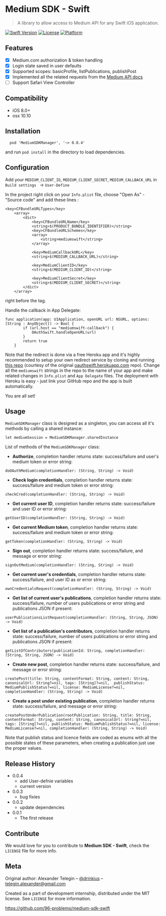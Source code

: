 Medium SDK - Swift
===============
> A library to allow access to Medium API for any Swift iOS application.

[![Swift Version][swift-image]][swift-url]
[![License][license-image]][license-url]
[![Platform][platform-image]][platform-url]

## Features

- [x] Medium.com authorization & token handling
- [x] Login state saved in user defaults
- [x] Supported scopes: basicProfile, listPublications, publishPost
- [x] Implemented all the related requests from the [Medium API docs](https://github.com/Medium/medium-api-docs)
- [ ] Support Safari View Controller

## Compatibility

- iOS 8.0+
- osx 10.10

## Installation

```
  pod 'MediumSDKManager', '~> 0.0.4'
```

and run `pod install` in the directory to load dependencies.

## Configuration

Add your `MEDIUM_CLIENT_ID`, `MEDIUM_CLIENT_SECRET`, `MEDIUM_CALLBACK_URL`
in `Build settings ` -> `User-Define`

In the project right click on your `Info.plist` file,
choose "Open As" - "Source code" and add these lines :

```
<key>CFBundleURLTypes</key>
    <array>
        <dict>
            <key>CFBundleURLName</key>
            <string>$(PRODUCT_BUNDLE_IDENTIFIER)</string>
            <key>CFBundleURLSchemes</key>
            <array>
                <string>mediumswift</string>
            </array>

            <key>MediumCallbackURL</key>
          	<string>$(MEDIUM_CALLBACK_URL)</string>

          	<key>MediumClientID</key>
          	<string>$(MEDIUM_CLIENT_ID)</string>

          	<key>MediumClientSecret</key>
          	<string>$(MEDIUM_CLIENT_SECRET)</string>
        </dict>
    </array>
```

right before the </dict> tag.

Handle the callback in App Delegate:

```
func application(app: UIApplication, openURL url: NSURL, options: [String : AnyObject]) -> Bool {
        if (url.host == "mediumswift-callback") {
            OAuthSwift.handleOpenURL(url)
        }
        return true
    }
```

Note that the redirect is done via a free Heroku app and it's highly recommended to setup your own redirect service by cloning and running [this repo](https://github.com/drinkius/mediumswift.herokuapp.com) (courtesy of the original [oauthswift.herokuapp.com](https://github.com/dongri/oauthswift.herokuapp.com) repo). Change all the `mediumswift` strings in the repo to the name of your app and make related changes in `Info.plist` and `App Delegate` files. The deployment with Heroku is easy - just link your GitHub repo and the app is built automatically.

You are all set!

## Usage

``MediumSDKManager`` class is designed as a singleton, you can access all it's methods by calling a shared instance:

```
let mediumSession = MediumSDKManager.sharedInstance
```

List of methods of the ``MediumSDKManager`` class:

* **Authorize**, completion handler returns state: success/failure and user's medium token or error string:
```
doOAuthMedium(completionHandler: (String, String) -> Void)
```

* **Check login credentials**, completion handler returns state: success/failure and medium token or error string:
```
checkCred(completionHandler: (String, String) -> Void)
```

* **Get current user ID**, completion handler returns state: success/failure and user ID or error string:
```
getUserID(completionHandler: (String, String) -> Void)
```

* **Get current Medium token**, completion handler returns state: success/failure and medium token or error string:
```
getToken(completionHandler: (String, String) -> Void)
```

* **Sign out**, completion handler returns state: success/failure, and message or error string:
```
signOutMedium(completionHandler: (String, String) -> Void)
```

* **Get current user's credentials**, completion handler returns state: success/failure, and user ID as or error string:
```
ownCredentialsRequest(completionHandler: (String, String) -> Void)
```

* **Get list of current user's publications**, completion handler returns state: success/failure, number of users publications or error string and publications JSON if present:
```
userPublicationsListRequest(completionHandler: (String, String, JSON) -> Void)
```

* **Get list of a publication's contributors**, completion handler returns state: success/failure, number of users publications or error string and publications JSON if present:
```
getListOfContributors(publicationId: String, completionHandler: (String, String, JSON) -> Void)
```

* **Create new post**, completion handler returns state: success/failure, and message or error string:
```
createPost(title: String, contentFormat: String, content: String, canonicalUrl: String?=nil, tags: [String]?=nil,  publishStatus: MediumPublishStatus?=nil, license: MediumLicense?=nil, completionHandler: (String, String) -> Void)
```

* **Create a post under existing publication**, completion handler returns state: success/failure, and message or error string:
```
createPostUnderPublication(rootPublication: String, title: String, contentFormat: String, content: String, canonicalUrl: String?=nil, tags: [String]?=nil, publishStatus: MediumPublishStatus?=nil, license: MediumLicense?=nil, completionHandler: (String, String) -> Void)
```

Note that publish status and licence fields are coded as enums with all the possible states of these parameters, when creating a publication just use the proper values.

## Release History

* 0.0.4
    * add User-defnie variables
    * current version
* 0.0.3
    * bug fixies
* 0.0.2
    * update dependencies
* 0.0.1
    * The first release

## Contribute

We would love for you to contribute to **Medium SDK - Swift**, check the ``LICENSE`` file for more info.

## Meta

Original author:
Alexander Telegin – [@drinkius](https://github.com/drinkius) – telegin.alexander@gmail.com

Created as a part of development internship, distributed under the MIT license. See ``LICENSE`` for more information.

https://github.com/96-problems/medium-sdk-swift

[swift-image]:https://img.shields.io/badge/swift-2.2-orange.svg
[swift-url]: https://swift.org/
[license-image]: https://img.shields.io/badge/License-MIT-blue.svg
[license-url]: LICENSE
[platform-image]: https://img.shields.io/badge/platform-ios-green.svg
[platform-url]: http://www.apple.com

